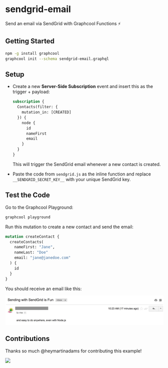 # sendgrid-email

Send an email via SendGrid with Graphcool Functions ⚡️

## Getting Started

```sh
npm -g install graphcool
graphcool init --schema sendgrid-email.graphql
```

## Setup

* Create a new **Server-Side Subscription** event and insert this as the trigger + payload:

  ```graphql
  subscription {
    Contacts(filter: {
      mutation_in: [CREATED]
    }) {
      node {
        id
        nameFirst
        email
      }
    }
  }
  ```

  This will trigger the SendGrid email whenever a new contact is created.

* Paste the code from `sendgrid.js` as the inline function and replace `__SENDGRID_SECRET_KEY__` with your unique SendGrid key.

## Test the Code

Go to the Graphcool Playground:

```sh
graphcool playground
```

Run this mutation to create a new contact and send the email:

```graphql
mutation createContact {
  createContacts(
    nameFirst: "Jane",
    nameLast: "Doe"
    email: "jane@janedoe.com"
  ) {
    id
  }
}
```

You should receive an email like this:

![](./email.jpg)

## Contributions

Thanks so much @heymartinadams for contributing this example!

![](http://i.imgur.com/5RHR6Ku.png)
